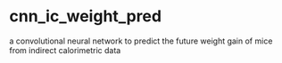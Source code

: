 # cnn_ic_weight_pred
a convolutional neural network to predict the future weight gain of mice from indirect calorimetric data
